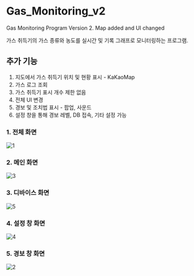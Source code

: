 # Gas_Monitoring_v2
Gas Monitoring Program Version 2. Map added and UI changed

가스 취득기의 가스 종류와 농도를 실시간 및 기록 그래프로 모니터링하는 프로그램.

## 추가 기능
1) 지도에서 가스 취득기 위치 및 현황 표시 - KaKaoMap
2) 가스 로그 조회
3) 가스 취득기 표시 개수 제한 없음
4) 전체 UI 변경
5) 경보 및 조치법 표시 - 팝업, 사운드
6) 설정 창을 통해 경보 레벨, DB 접속, 기타 설정 가능

### 1. 전체 화면

![1](https://user-images.githubusercontent.com/43377484/80059507-25c4c680-8567-11ea-8cba-85b7eb66d69d.JPG)

### 2. 메인 화면

![3](https://user-images.githubusercontent.com/43377484/80059513-278e8a00-8567-11ea-8889-ea260bc7dee0.JPG)

### 3. 디바이스 화면

![5](https://user-images.githubusercontent.com/43377484/80059531-31b08880-8567-11ea-8155-0996adf4f525.JPG)

### 4. 설정 창 화면

![4](https://user-images.githubusercontent.com/43377484/80059518-2b221100-8567-11ea-8baf-d2de20b99234.JPG)

### 5. 경보 창 화면

![2](https://user-images.githubusercontent.com/43377484/80059527-2f4e2e80-8567-11ea-869b-ef611215b2d9.JPG)
